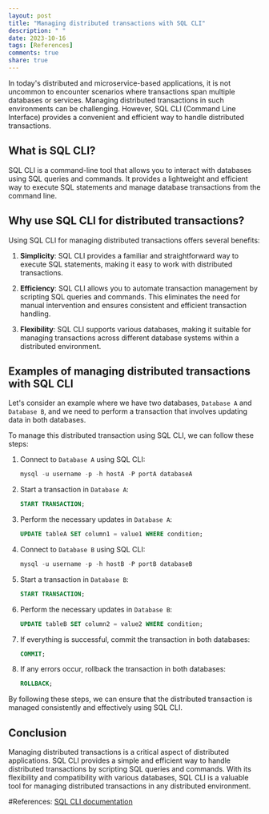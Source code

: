 ```yaml
---
layout: post
title: "Managing distributed transactions with SQL CLI"
description: " "
date: 2023-10-16
tags: [References]
comments: true
share: true
---
```


In today's distributed and microservice-based applications, it is not uncommon to encounter scenarios where transactions span multiple databases or services. Managing distributed transactions in such environments can be challenging. However, SQL CLI (Command Line Interface) provides a convenient and efficient way to handle distributed transactions.

## What is SQL CLI?

SQL CLI is a command-line tool that allows you to interact with databases using SQL queries and commands. It provides a lightweight and efficient way to execute SQL statements and manage database transactions from the command line.

## Why use SQL CLI for distributed transactions?

Using SQL CLI for managing distributed transactions offers several benefits:

1. **Simplicity**: SQL CLI provides a familiar and straightforward way to execute SQL statements, making it easy to work with distributed transactions.

2. **Efficiency**: SQL CLI allows you to automate transaction management by scripting SQL queries and commands. This eliminates the need for manual intervention and ensures consistent and efficient transaction handling.

3. **Flexibility**: SQL CLI supports various databases, making it suitable for managing transactions across different database systems within a distributed environment.

## Examples of managing distributed transactions with SQL CLI

Let's consider an example where we have two databases, `Database A` and `Database B`, and we need to perform a transaction that involves updating data in both databases.

To manage this distributed transaction using SQL CLI, we can follow these steps:

1. Connect to `Database A` using SQL CLI:
   
   ```sql
   mysql -u username -p -h hostA -P portA databaseA
   ```

2. Start a transaction in `Database A`:
   
   ```sql
   START TRANSACTION;
   ```

3. Perform the necessary updates in `Database A`:
   
   ```sql
   UPDATE tableA SET column1 = value1 WHERE condition;
   ```

4. Connect to `Database B` using SQL CLI:
   
   ```sql
   mysql -u username -p -h hostB -P portB databaseB
   ```

5. Start a transaction in `Database B`:
   
   ```sql
   START TRANSACTION;
   ```

6. Perform the necessary updates in `Database B`:
   
   ```sql
   UPDATE tableB SET column2 = value2 WHERE condition;
   ```

7. If everything is successful, commit the transaction in both databases:
   
   ```sql
   COMMIT;
   ```

8. If any errors occur, rollback the transaction in both databases:
   
   ```sql
   ROLLBACK;
   ```

By following these steps, we can ensure that the distributed transaction is managed consistently and effectively using SQL CLI.

## Conclusion

Managing distributed transactions is a critical aspect of distributed applications. SQL CLI provides a simple and efficient way to handle distributed transactions by scripting SQL queries and commands. With its flexibility and compatibility with various databases, SQL CLI is a valuable tool for managing distributed transactions in any distributed environment.

#References:
[SQL CLI documentation](https://dev.mysql.com/doc/refman/8.0/en/mysql.html)